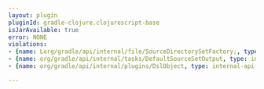```yaml
---
layout: plugin
pluginId: gradle-clojure.clojurescript-base
isJarAvailable: true
error: NONE
violations:
- {name: Lorg/gradle/api/internal/file/SourceDirectorySetFactory;, type: internal-api-usage}
- {name: org/gradle/api/internal/tasks/DefaultSourceSetOutput, type: internal-api-usage}
- {name: org/gradle/api/internal/plugins/DslObject, type: internal-api-usage}

---
```

